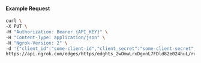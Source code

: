 <!-- Code generated for API Clients. DO NOT EDIT. -->

#### Example Request

```bash
curl \
-X PUT \
-H "Authorization: Bearer {API_KEY}" \
-H "Content-Type: application/json" \
-H "Ngrok-Version: 2" \
-d '{"client_id":"some-client-id","client_secret":"some-client-secret","enabled":true,"issuer":"https://accounts.google.com","scopes":["profile"]}' \
https://api.ngrok.com/edges/https/edghts_2wOmwLrxDgxnL7FDld82e024huL/routes/edghtsrt_2wOmwIq1efKqx6eHG0tUCArLQZI/oidc
```
